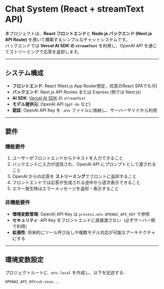 # Chat System (React + streamText API)

本プロジェクトは、**React フロントエンド**と **Node.js バックエンド (Next.js API Route)** を用いて構築するシンプルなチャットシステムです。  
バックエンドでは **Vercel AI SDK の `streamText`** を利用し、OpenAI API を通じてストリーミングで応答を返却します。

---

## システム構成

- **フロントエンド**: React (Next.js App Router想定、任意のReact SPAでも可)
- **バックエンド**: Next.js API Routes または Express (例では Next.js)
- **AI SDK**: [Vercel AI SDK](https://sdk.vercel.ai/docs) の `streamText`
- **モデル提供元**: OpenAI API (`gpt-4o` など)
- **認証**: OpenAI API Key を `.env` ファイルに格納し、サーバーサイドから利用

---

## 要件

### 機能要件
1. ユーザーがフロントエンドからテキストを入力できること
2. バックエンドに入力が送信され、OpenAI API にプロンプトとして渡されること
3. OpenAI からの応答を **ストリーミング**でフロントに返却すること
4. フロントエンドでは応答が生成される途中から逐次表示できること
5. エラー発生時はエラーメッセージを返却・表示すること

### 非機能要件
- **環境変数管理**: OpenAI API Key は `process.env.OPENAI_API_KEY` で参照
- **セキュリティ**: API Key をフロントエンドに直接渡さない（必ずサーバー側で利用）
- **拡張性**: 将来的にツール呼び出しや複数モデル対応が可能なアーキテクチャにする

---

## 環境変数設定

プロジェクトルートに `.env.local` を作成し、以下を記述する:

```env
OPENAI_API_KEY=sk-xxxx...

